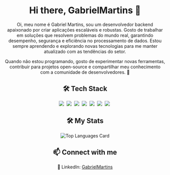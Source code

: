 <h1 align="center">Hi there, GabrielMartins 👋</h1>
<div align="center">
<p>Oi, meu nome é Gabriel Martins, sou um desenvolvedor backend apaixonado por criar aplicações escaláveis e robustas. Gosto de trabalhar em soluções que resolvem problemas do mundo real, garantindo desempenho, segurança e eficiência no processamento de dados. Estou sempre aprendendo e explorando novas tecnologias para me manter atualizado com as tendências do setor.</p>

<p>Quando não estou programando, gosto de experimentar novas ferramentas, contribuir para projetos open-source e compartilhar meu conhecimento com a comunidade de desenvolvedores. 🚀</p>
</div>
<h2 align="center">🛠 Tech Stack</h2>
<div align="center">
<img src="https://img.shields.io/badge/Java-%23ED8B00.svg?logo=openjdk&logoColor=white">&nbsp;
<img src="https://img.shields.io/badge/MariaDB-003545?logo=mariadb&logoColor=white">&nbsp;
<img src="https://img.shields.io/badge/MongoDB-%234ea94b.svg?logo=mongodb&logoColor=white">&nbsp;
<img src="https://img.shields.io/badge/MySQL-4479A1?logo=mysql&logoColor=fff">&nbsp;
<img src="https://img.shields.io/badge/Redis-%23DD0031.svg?logo=redis&logoColor=white">&nbsp;
<img src="https://img.shields.io/badge/Postgres-%23316192.svg?logo=postgresql&logoColor=white">&nbsp;
<img src="https://img.shields.io/badge/GitHub-%23121011.svg?logo=github&logoColor=white">&nbsp;</div>
<h2 align="center">🛠 My Stats</h2>
<div align="center">
<img src="https://github-readme-stats.vercel.app/api/top-langs/?username=brandonc123&layout=compact&theme=dark" alt="Top Languages Card"></div>
<h2 align="center">📫 Connect with me</h2>
<p align="center">🔗 LinkedIn: <a href="https://www.linkedin.com/in/johndoe" target="_blank">GabrielMartins</a></p>
